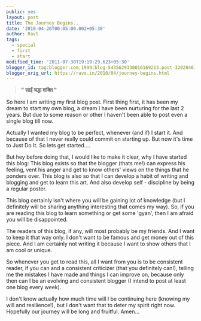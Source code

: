```yaml
---
public: yes
layout: post
title: The Journey Begins..
date: '2010-04-26T00:05:00.002+05:30'
author: RavS
tags:
  - special
  - first
  - start
modified_time: '2011-07-30T19:19:29.623+05:30'
blogger_id: tag:blogger.com,1999:blog-5435629330016169213.post-3202046174925722024
blogger_orig_url: https://ravs.in/2010/04/journey-begins.html
---
```


> **" साईं श्रद्धा शक्ति "**

So here I am writing my first blog post. First thing first, it has been my dream to start my own blog, a dream I have been nurturing for the last 2 years. But due to some reason or other I haven't been able to post even a single blog till now.

Actually I wanted my blog to be perfect, whenever (and if) I start it. And because of that I never really could commit on starting up. But now it's time to Just Do It. So lets get started....

But hey before doing that, I would like to make it clear, why I have started this blog: This blog exists so that the blogger (thats me!) can express his feeling, vent his anger and get to know others' views on the things that he ponders over. This blog is also so that I can develop a habit of writing and blogging and get to learn this art. And also develop self - discipline by being a regular poster.

This blog certainly isn't where you will be gaining lot of knowledge (but I definitely will be sharing anything interesting that comes my way). So, if you are reading this blog to learn something or get some 'gyan', then I am afraid you will be disappointed.

The readers of this blog, if any, will most probably be my friends. And I want to keep it that way only. I don't want to be famous and get money out of this piece. And I am certainly not writing it because I want to show others that I am cool or unique.

So whenever you get to read this, all I want from you is to be consistent reader, if you can and a consistent criticizer (that you definitely can!), telling me the mistakes I have made and things I can improve on, because only then can I be an evolving and consistent blogger (I intend to post at least one blog every week).

I don't know actually how much time will I be continuing here (knowing my will and resilience!), but I don't want that to deter my spirit right now. Hopefully our journey will be long and fruitful. Amen...
